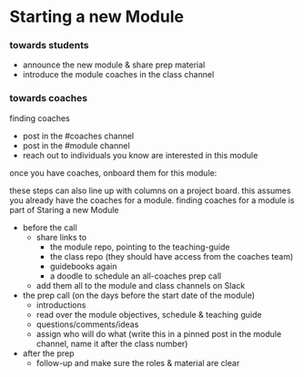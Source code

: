 # Starting a new Module

### towards students

* announce the new module & share prep material
* introduce the module coaches in the class channel

### towards coaches

finding coaches

* post in the #coaches channel
* post in the #module channel
* reach out to individuals you know are interested in this module

once you have coaches, onboard them for this module:

these steps can also line up with columns on a project board. this assumes you already have the coaches for a module. finding coaches for a module is part of Staring a new Module

* before the call
  * share links to
    * the module repo, pointing to the teaching-guide
    * the class repo (they should have access from the coaches team)
    * guidebooks again
    * a doodle to schedule an all-coaches prep call
  * add them all to the module and class channels on Slack
* the prep call (on the days before the start date of the module)
  * introductions
  * read over the module objectives, schedule & teaching guide
  * questions/comments/ideas
  * assign who will do what (write this in a pinned post in the module channel, name it after the class number)
* after the prep
  * follow-up and make sure the roles & material are clear
